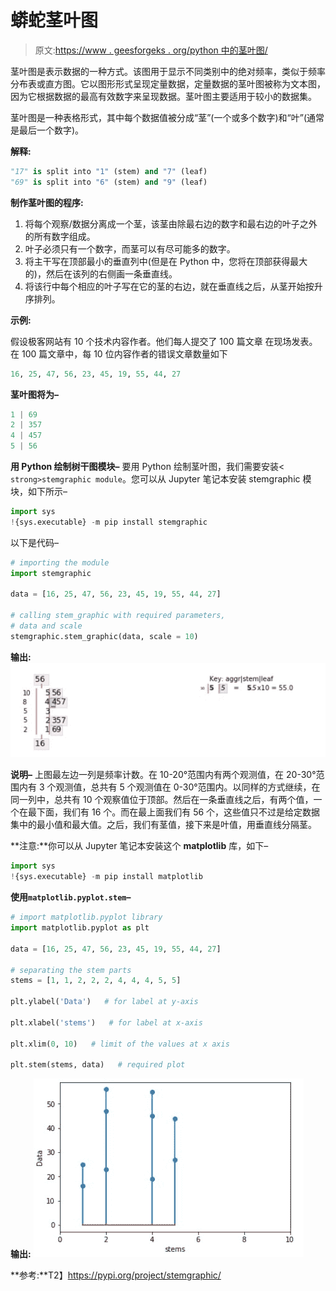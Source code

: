 # 蟒蛇茎叶图

> 原文:[https://www . geesforgeks . org/python 中的茎叶图/](https://www.geeksforgeeks.org/stem-and-leaf-plots-in-python/)

茎叶图是表示数据的一种方式。该图用于显示不同类别中的绝对频率，类似于频率分布表或直方图。它以图形形式呈现定量数据，定量数据的茎叶图被称为文本图，因为它根据数据的最高有效数字来呈现数据。茎叶图主要适用于较小的数据集。

茎叶图是一种表格形式，其中每个数据值被分成“茎”(一个或多个数字)和“叶”(通常是最后一个数字)。

**解释:**

```py
"17" is split into "1" (stem) and "7" (leaf)
"69" is split into "6" (stem) and "9" (leaf)
```

**制作茎叶图的程序:**

1.  将每个观察/数据分离成一个茎，该茎由除最右边的数字和最右边的叶子之外的所有数字组成。
2.  叶子必须只有一个数字，而茎可以有尽可能多的数字。
3.  将主干写在顶部最小的垂直列中(但是在 Python 中，您将在顶部获得最大的)，然后在该列的右侧画一条垂直线。
4.  将该行中每个相应的叶子写在它的茎的右边，就在垂直线之后，从茎开始按升序排列。

**示例:**

假设极客网站有 10 个技术内容作者。他们每人提交了 100 篇文章
在现场发表。在 100 篇文章中，每 10 位内容作者的错误文章数量如下

```py
16, 25, 47, 56, 23, 45, 19, 55, 44, 27
```

**茎叶图将为–**

```py
1 | 69
2 | 357
4 | 457
5 | 56
```

**用 Python 绘制树干图模块–**
要用 Python 绘制茎叶图，我们需要安装< `strong>stemgraphic module`。您可以从 Jupyter 笔记本安装 stemgraphic 模块，如下所示–

```py
import sys
!{sys.executable} -m pip install stemgraphic

```

以下是代码–

```py
# importing the module
import stemgraphic

data = [16, 25, 47, 56, 23, 45, 19, 55, 44, 27]

# calling stem_graphic with required parameters,
# data and scale
stemgraphic.stem_graphic(data, scale = 10)
```

**输出:**
![](img/83c2e4611eb19e40712d0741228fef8a.png)

**说明–**
上图最左边一列是频率计数。在 10-20°范围内有两个观测值，在 20-30°范围内有 3 个观测值，总共有 5 个观测值在 0-30°范围内。以同样的方式继续，在同一列中，总共有 10 个观察值位于顶部。然后在一条垂直线之后，有两个值，一个在最下面，我们有 16 个。而在最上面我们有 56 个，这些值只不过是给定数据集中的最小值和最大值。之后，我们有茎值，接下来是叶值，用垂直线分隔茎。

**注意:**你可以从 Jupyter 笔记本安装这个 **matplotlib** 库，如下–

```py
import sys
!{sys.executable} -m pip install matplotlib
```

**使用`matplotlib.pyplot.stem`–**

```py
# import matplotlib.pyplot library
import matplotlib.pyplot as plt

data = [16, 25, 47, 56, 23, 45, 19, 55, 44, 27]

# separating the stem parts
stems = [1, 1, 2, 2, 2, 4, 4, 4, 5, 5]

plt.ylabel('Data')   # for label at y-axis

plt.xlabel('stems')   # for label at x-axis

plt.xlim(0, 10)   # limit of the values at x axis

plt.stem(stems, data)   # required plot
```

**输出:**
![](img/d0102a7a9acfd5a248b9438156441765.png)

**参考:**T2】https://pypi.org/project/stemgraphic/